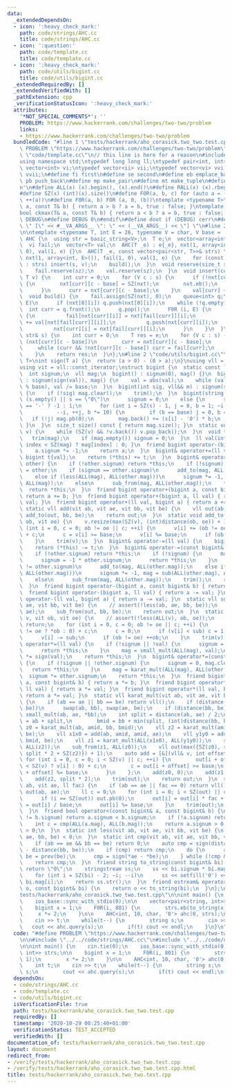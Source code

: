 ```yaml
---
data:
  _extendedDependsOn:
  - icon: ':heavy_check_mark:'
    path: code/strings/AHC.cc
    title: code/strings/AHC.cc
  - icon: ':question:'
    path: code/template.cc
    title: code/template.cc
  - icon: ':heavy_check_mark:'
    path: code/utils/bigint.cc
    title: code/utils/bigint.cc
  _extendedRequiredBy: []
  _extendedVerifiedWith: []
  _pathExtension: cpp
  _verificationStatusIcon: ':heavy_check_mark:'
  attributes:
    '*NOT_SPECIAL_COMMENTS*': ''
    PROBLEM: https://www.hackerrank.com/challenges/two-two/problem
    links:
    - https://www.hackerrank.com/challenges/two-two/problem
  bundledCode: "#line 1 \"tests/hackerrank/aho_corasick.two_two.test.cpp\"\n#define\
    \ PROBLEM \"https://www.hackerrank.com/challenges/two-two/problem\"\n\n#line 1\
    \ \"code/template.cc\"\n// this line is here for a reason\n#include <bits/stdc++.h>\n\
    using namespace std;\ntypedef long long ll;\ntypedef pair<int, int> ii;\ntypedef\
    \ vector<int> vi;\ntypedef vector<ii> vii;\ntypedef vector<vi> vvi;\ntypedef vector<vii>\
    \ vvii;\n#define fi first\n#define se second\n#define eb emplace_back\n#define\
    \ pb push_back\n#define mp make_pair\n#define mt make_tuple\n#define endl '\\\
    n'\n#define ALL(x) (x).begin(), (x).end()\n#define RALL(x) (x).rbegin(), (x).rend()\n\
    #define SZ(x) (int)(x).size()\n#define FOR(a, b, c) for (auto a = (b); (a) < (c);\
    \ ++(a))\n#define F0R(a, b) FOR (a, 0, (b))\ntemplate <typename T>\nbool ckmin(T&\
    \ a, const T& b) { return a > b ? a = b, true : false; }\ntemplate <typename T>\n\
    bool ckmax(T& a, const T& b) { return a < b ? a = b, true : false; }\n#ifndef\
    \ DEBUG\n#define DEBUG 0\n#endif\n#define dout if (DEBUG) cerr\n#define dvar(...)\
    \ \" [\" << #__VA_ARGS__ \": \" << (__VA_ARGS__) << \"] \"\n#line 2 \"code/strings/AHC.cc\"\
    \n\ntemplate <typename T, int E = 26, typename V = char, V base = 'a'>\nstruct\
    \ AHC {\n  using str = basic_string<V>;\n  T e;\n  vector<array<int, E>> nxt;\n\
    \  vi fail;\n  vector<T> val;\n  AHC(T _e) : e{_e}, nxt(1, array<int, E>()), fail(1,\
    \ 0), val(1, e) {}\n  AHC(T _e, const vector<pair<str, T>>& strs) \n      : e{_e},\
    \ nxt(1, array<int, E>()), fail(1, 0), val(1, e) {\n    for (const auto& [s, v]\
    \ : strs) insert(s, v);\n    build();\n  }\n  void reserve(size_t sz) {\n    nxt.reserve(sz);\n\
    \    fail.reserve(sz);\n    val.reserve(sz);\n  }\n  void insert(const str& s,\
    \ T v) {\n    int curr = 0;\n    for (V c : s) {\n      if (!nxt[curr][c - base])\
    \ {\n        nxt[curr][c - base] = SZ(nxt);\n        nxt.eb();\n        val.pb(e);\n\
    \      }\n      curr = nxt[curr][c - base];\n    }\n    val[curr] += v;\n  }\n\
    \  void build() {\n    fail.assign(SZ(nxt), 0);\n    queue<int> q;\n    F0R (i,\
    \ E)\n      if (nxt[0][i]) q.push(nxt[0][i]);\n    while (!q.empty()) {\n    \
    \  int curr = q.front();\n      q.pop();\n      F0R (i, E) {\n        if (nxt[curr][i])\
    \ {\n          fail[nxt[curr][i]] = nxt[fail[curr]][i];\n          val[nxt[curr][i]]\
    \ += val[nxt[fail[curr]][i]];\n          q.push(nxt[curr][i]);\n        } else\n\
    \          nxt[curr][i] = nxt[fail[curr]][i];\n      }\n    }\n  }\n  T query(const\
    \ str& s) {\n    int curr = 0;\n    T res = e;\n    for (V c : s) {\n      if\
    \ (nxt[curr][c - base])\n        curr = nxt[curr][c - base];\n      else\n   \
    \     while (curr && !nxt[curr][c - base]) curr = fail[curr];\n      res += val[curr];\n\
    \    }\n    return res;\n  }\n};\n#line 2 \"code/utils/bigint.cc\"\ntemplate <class\
    \ T>\nint sign(T a) {\n  return (a > 0) - (0 > a);\n}\nusing vll = vector<ll>;\n\
    using vit = vll::const_iterator;\nstruct bigint {\n  static const ll base = 1e9;\n\
    \  int signum;\n  vll mag;\n  bigint() : signum(0), mag() {}\n  bigint(ll val)\
    \ : signum(sign(val)), mag() {\n    val = abs(val);\n    while (val) mag.pb(val\
    \ % base), val /= base;\n  }\n  bigint(int sig, vll&& m) : signum(sig), mag(m)\
    \ {\n    if (!sig) mag.clear();\n    trim();\n  }\n  bigint(string s) {\n    if\
    \ (s.empty() || s == \"0\")\n      signum = 0;\n    else {\n      signum = s[0]\
    \ == '-' ? -1 : 1;\n      for (int i = SZ(s) - 1, j = 0, b = 1; ~i && isdigit(s[i]);\n\
    \           --i, ++j, b *= 10) {\n        if (b == base) j = 0, b = 1;\n     \
    \   if (!j) mag.pb(0);\n        mag.back() += (s[i] - '0') * b;\n      }\n   \
    \ }\n  }\n  size_t size() const { return mag.size(); }\n  static void trim(vll&\
    \ v) {\n    while (SZ(v) && !v.back()) v.pop_back();\n  }\n  void trim() {\n \
    \   trim(mag);\n    if (mag.empty()) signum = 0;\n  }\n  ll val(int index) { return\
    \ index < SZ(mag) ? mag[index] : 0; }\n  friend bigint operator-(bigint a) {\n\
    \    a.signum *= -1;\n    return a;\n  }\n  bigint& operator+=(ll val) {\n   \
    \ bigint t{val};\n    return (*this) += t;\n  }\n  bigint& operator+=(const bigint&\
    \ other) {\n    if (!other.signum) return *this;\n    if (!signum) return *this\
    \ = other;\n    if (signum == other.signum)\n      add_to(mag, ALL(other.mag));\n\
    \    else if (less(ALL(mag), ALL(other.mag)))\n      signum *= -1, mag = sub(ALL(other.mag),\
    \ ALL(mag));\n    else\n      sub_from(mag, ALL(other.mag));\n    trim();\n  \
    \  return *this;\n  }\n  friend bigint operator+(bigint a, const bigint& b) {\
    \ return a += b; }\n  friend bigint operator+(bigint a, ll val) { return a +=\
    \ val; }\n  friend bigint operator+(ll val, bigint a) { return a += val; }\n \
    \ static vll add(vit ab, vit ae, vit bb, vit be) {\n    vll out(ab, ae);\n   \
    \ add_to(out, bb, be);\n    return out;\n  }\n  static void add_to(vll& v, vit\
    \ ob, vit oe) {\n    v.resize(max(SZ(v), (int)distance(ob, oe)) + 1);\n    for\
    \ (int i = 0, c = 0; ob != oe || c; ++i) {\n      v[i] += (ob != oe ? *ob : 0)\
    \ + c;\n      c = v[i] >= base;\n      v[i] %= base;\n      if (ob != oe) ++ob;\n\
    \    }\n    trim(v);\n  }\n  bigint& operator-=(ll val) {\n    bigint t{val};\n\
    \    return (*this) -= t;\n  }\n  bigint& operator-=(const bigint& other) {\n\
    \    if (!other.signum) return *this;\n    if (!signum) {\n      mag = other.mag;\n\
    \      signum = -1 * other.signum;\n      return *this;\n    }\n    if (signum\
    \ != other.signum)\n      add_to(mag, ALL(other.mag));\n    else if (less(ALL(mag),\
    \ ALL(other.mag)))\n      signum *= -1, mag = sub(ALL(other.mag), ALL(mag));\n\
    \    else\n      sub_from(mag, ALL(other.mag));\n    trim();\n    return *this;\n\
    \  }\n  friend bigint operator-(bigint a, const bigint& b) { return a -= b; }\n\
    \  friend bigint operator-(bigint a, ll val) { return a -= val; }\n  friend bigint\
    \ operator-(ll val, bigint a) { return a -= val; }\n  static vll sub(vit ab, vit\
    \ ae, vit bb, vit be) {\n    // assert(!less(ab, ae, bb, be));\n    vll out(ab,\
    \ ae);\n    sub_from(out, bb, be);\n    return out;\n  }\n  static void sub_from(vll&\
    \ v, vit ob, vit oe) {\n    // assert(!less(ALL(v), ob, oe));\n    if (ob == oe)\
    \ return;\n    for (int i = 0, c = 0; ob != oe || c; ++i) {\n      ll sub = (ob\
    \ != oe ? *ob : 0) + c;\n      c = 0;\n      if (v[i] < sub) c = 1, v[i] += base;\n\
    \      v[i] -= sub;\n      if (ob != oe) ++ob;\n    }\n    trim(v);\n  }\n  bigint&\
    \ operator*=(ll val) {\n    if (!signum || !val) {\n      signum = 0, mag.clear();\n\
    \      return *this;\n    }\n    mag = small_mult(ALL(mag), val);\n    signum\
    \ *= sign(val);\n    return *this;\n  }\n  bigint& operator*=(const bigint& other)\
    \ {\n    if (!signum || !other.signum) {\n      signum = 0, mag.clear();\n   \
    \   return *this;\n    }\n    mag = karat_mult(ALL(mag), ALL(other.mag));\n  \
    \  signum *= other.signum;\n    return *this;\n  }\n  friend bigint operator*(bigint\
    \ a, const bigint& b) { return a *= b; }\n  friend bigint operator*(bigint a,\
    \ ll val) { return a *= val; }\n  friend bigint operator*(ll val, bigint a) {\
    \ return a *= val; }\n  static vll karat_mult(vit ab, vit ae, vit bb, vit be)\
    \ {\n    if (ab == ae || bb == be) return vll();\n    if (distance(ab, ae) < distance(bb,\
    \ be))\n      swap(ab, bb), swap(ae, be);\n    if (distance(bb, be) == 1) return\
    \ small_mult(ab, ae, *bb);\n    int split = distance(ab, ae) / 2;\n    vit amid\
    \ = ab + split,\n        bmid = bb + min(split, (int)distance(bb, be));\n    vll\
    \ z0 = karat_mult(ab, amid, bb, bmid);\n    vll z2 = karat_mult(amid, ae, bmid,\
    \ be);\n    vll x1x0 = add(ab, amid, amid, ae);\n    vll y1y0 = add(bb, bmid,\
    \ bmid, be);\n    vll z1 = karat_mult(ALL(x1x0), ALL(y1y0));\n    sub_from(z1,\
    \ ALL(z2));\n    sub_from(z1, ALL(z0));\n    vll out(max({SZ(z0), split + SZ(z1),\
    \ split * 2 + SZ(z2)}) + 1);\n    auto add = [&](vll& v, int offset) {\n     \
    \ for (int i = 0, c = 0; i < SZ(v) || c; ++i) {\n        out[i + offset] += (i\
    \ < SZ(v) ? v[i] : 0) + c;\n        c = out[i + offset] >= base;\n        out[i\
    \ + offset] %= base;\n      }\n    };\n    add(z0, 0);\n    add(z1, split);\n\
    \    add(z2, split * 2);\n    trim(out);\n    return out;\n  }\n  static vll small_mult(vit\
    \ ab, vit ae, ll fac) {\n    if (ab == ae || fac == 0) return vll();\n    vll\
    \ out(ab, ae);\n    ll c = 0;\n    for (int i = 0; i < SZ(out) || c; ++i) {\n\
    \      if (i == SZ(out)) out.pb(0);\n      out[i] = out[i] * fac + c;\n      c\
    \ = out[i] / base;\n      out[i] %= base;\n    }\n    trim(out);\n    return out;\n\
    \  }\n  friend bool operator<(const bigint& a, const bigint& b) {\n    if (a.signum\
    \ != b.signum) return a.signum < b.signum;\n    if (!a.signum) return false;\n\
    \    int c = cmp(ALL(a.mag), ALL(b.mag));\n    return a.signum > 0 ? c < 0 : c\
    \ > 0;\n  }\n  static int less(vit ab, vit ae, vit bb, vit be) {\n    return cmp(ab,\
    \ ae, bb, be) < 0;\n  }\n  static int cmp(vit ab, vit ae, vit bb, vit be) {\n\
    \    if (ab == ae && bb == be) return 0;\n    auto cmp = sign(distance(ab, ae)\
    \ - distance(bb, be));\n    if (cmp) return cmp;\n    do {\n      ae = prev(ae),\
    \ be = prev(be);\n      cmp = sign(*ae - *be);\n    } while (!cmp && ae != ab);\n\
    \    return cmp;\n  }\n  friend string to_string(const bigint& bi) {\n    if (!bi.signum)\
    \ return \"0\";\n    stringstream ss;\n    ss << bi.signum * bi.mag.back();\n\
    \    for (int i = SZ(bi) - 2; ~i; --i)\n      ss << setfill('0') << setw(9) <<\
    \ bi.mag[i];\n    return ss.str();\n  }\n  friend ostream& operator<<(ostream&\
    \ o, const bigint& bi) {\n    return o << to_string(bi);\n  }\n};\n#line 5 \"\
    tests/hackerrank/aho_corasick.two_two.test.cpp\"\n\nint main() {\n    cin.tie(0);\n\
    \    ios_base::sync_with_stdio(0);\n\n    vector<pair<string, int>> strs;\n\n\
    \    bigint x = 1;\n    F0R(i, 801) {\n        strs.eb(to_string(x), 1);\n   \
    \     x *= 2;\n    }\n\n    AHC<int, 10, char, '0'> ahc(0, strs);\n\n    int t;\n\
    \    cin >> t;\n    while(t--) {\n        string s;\n        cin >> s;\n     \
    \   cout << ahc.query(s);\n        if(t) cout << endl;\n    }\n}\n"
  code: "#define PROBLEM \"https://www.hackerrank.com/challenges/two-two/problem\"\
    \n\n#include \"../../code/strings/AHC.cc\"\n#include \"../../code/utils/bigint.cc\"\
    \n\nint main() {\n    cin.tie(0);\n    ios_base::sync_with_stdio(0);\n\n    vector<pair<string,\
    \ int>> strs;\n\n    bigint x = 1;\n    F0R(i, 801) {\n        strs.eb(to_string(x),\
    \ 1);\n        x *= 2;\n    }\n\n    AHC<int, 10, char, '0'> ahc(0, strs);\n\n\
    \    int t;\n    cin >> t;\n    while(t--) {\n        string s;\n        cin >>\
    \ s;\n        cout << ahc.query(s);\n        if(t) cout << endl;\n    }\n}\n"
  dependsOn:
  - code/strings/AHC.cc
  - code/template.cc
  - code/utils/bigint.cc
  isVerificationFile: true
  path: tests/hackerrank/aho_corasick.two_two.test.cpp
  requiredBy: []
  timestamp: '2020-10-29 00:25:40+01:00'
  verificationStatus: TEST_ACCEPTED
  verifiedWith: []
documentation_of: tests/hackerrank/aho_corasick.two_two.test.cpp
layout: document
redirect_from:
- /verify/tests/hackerrank/aho_corasick.two_two.test.cpp
- /verify/tests/hackerrank/aho_corasick.two_two.test.cpp.html
title: tests/hackerrank/aho_corasick.two_two.test.cpp
---
```

